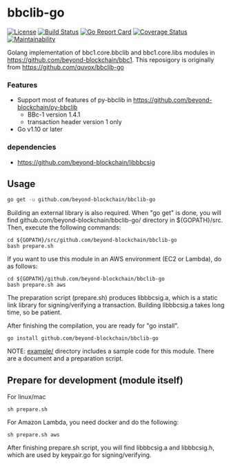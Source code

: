 bbclib-go
====
[![License](https://img.shields.io/badge/License-Apache%202.0-blue.svg)](https://opensource.org/licenses/Apache-2.0)
[![Build Status](https://travis-ci.org/beyond-blockchain/bbclib-go.svg?branch=develop)](https://travis-ci.org/beyond-blockchain/bbclib-go)
[![Go Report Card](https://goreportcard.com/badge/github.com/beyond-blockchain/bbclib-go)](https://goreportcard.com/report/github.com/beyond-blockchain/bbclib-go)
[![Coverage Status](https://coveralls.io/repos/github/beyond-blockchain/bbclib-go/badge.svg?branch=develop)](https://coveralls.io/github/beyond-blockchain/bbclib-go?branch=develop)
[![Maintainability](https://api.codeclimate.com/v1/badges/0c523f5a3d71b77aad46/maintainability)](https://codeclimate.com/github/beyond-blockchain/bbclib-go/maintainability)

Golang implementation of bbc1.core.bbclib and bbc1.core.libs modules in https://github.com/beyond-blockchain/bbc1.
This reposigory is originally from https://github.com/quvox/bbclib-go


### Features
* Support most of features of py-bbclib in https://github.com/beyond-blockchain/py-bbclib
    * BBc-1 version 1.4.1
    * transaction header version 1 only
* Go v1.10 or later

### dependencies
* https://github.com/beyond-blockchain/libbbcsig

## Usage

```bash
go get -u github.com/beyond-blockchain/bbclib-go
```

Building an external library is also required.
When "go get" is done, you will find github.com/beyond-blockchain/bbclib-go/ directory in ${GOPATH}/src.
Then, execute the following commands:
```
cd ${GOPATH}/src/github.com/beyond-blockchain/bbclib-go
bash prepare.sh
```

If you want to use this module in an AWS environment (EC2 or Lambda), do as follows:
```
cd ${GOPATH}/github.com/beyond-blockchain/bbclib-go
bash prepare.sh aws
```
The preparation script (prepare.sh) produces libbbcsig.a, which is a static link library for signing/verifying a transaction.
Building libbbcsig.a takes long time, so be patient.

After finishing the compilation, you are ready for "go install".

```
go install github.com/beyond-blockchain/bbclib-go
```

NOTE: [example/](./example) directory includes a sample code for this module. There are a document and a preparation script. 

## Prepare for development (module itself)

For linux/mac
```
sh prepare.sh
```

For Amazon Lambda, you need docker and do the following:
```
sh prepare.sh aws
```

After finishing prepare.sh script, you will find libbbcsig.a and libbbcsig.h, which are used by keypair.go for signing/verifying.

